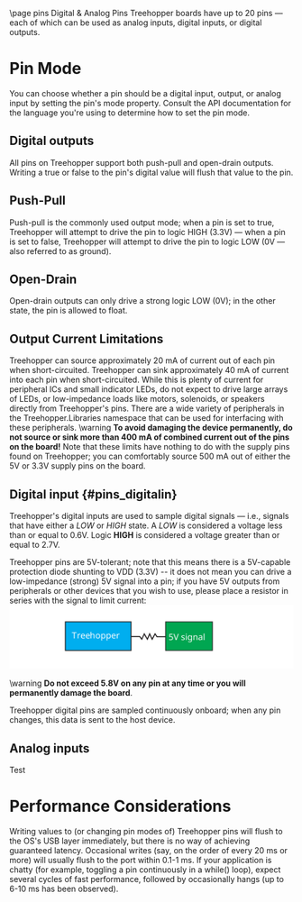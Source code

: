 \page pins Digital & Analog Pins
Treehopper boards have up to 20 pins — each of which can be used as analog inputs, digital inputs, or digital outputs.

# Pin Mode
You can choose whether a pin should be a digital input, output, or analog input by setting the pin's mode property. Consult the API documentation for the language you're using to determine how to set the pin mode.

## Digital outputs
All pins on Treehopper support both push-pull and open-drain outputs. Writing a true or false to the pin's digital value will flush that value to the pin.
## Push-Pull
Push-pull is the commonly used output mode; when a pin is set to true, Treehopper will attempt to drive the pin to logic HIGH (3.3V) — when a pin is set to false, Treehopper will attempt to drive the pin to logic LOW (0V — also referred to as ground).
## Open-Drain
Open-drain outputs can only drive a strong logic LOW (0V); in the other state, the pin is allowed to float.
## Output Current Limitations
Treehopper can source approximately 20 mA of current out of each pin when short-circuited. Treehopper can sink approximately 40 mA of current into each pin when short-circuited. While this is plenty of current for peripheral ICs and small indicator LEDs, do not expect to drive large arrays of LEDs, or low-impedance loads like motors, solenoids, or speakers directly from Treehopper's pins. There are a wide variety of peripherals in the Treehopper.Libraries namespace that can be used for interfacing with these peripherals.
\warning <b>To avoid damaging the device permanently, do not source or sink more than 400 mA of combined current out of the pins on the board!</b> Note that these limits have nothing to do with the supply pins found on Treehopper; you can comfortably source 500 mA out of either the 5V or 3.3V supply pins on the board.
## Digital input {#pins_digitalin}
Treehopper's digital inputs are used to sample digital signals — i.e., signals that have either a <i>LOW</i> or <i>HIGH</i> state. A <i>LOW</i> is considered a voltage less than or equal to 0.6V. Logic <b>HIGH</b> is considered a voltage greater than or equal to 2.7V.

Treehopper pins are 5V-tolerant; note that this means there is a 5V-capable protection diode shunting to VDD (3.3V) -- it does not mean you can drive a low-impedance (strong) 5V signal into a pin; if you have 5V outputs from peripherals or other devices that you wish to use, please place a resistor in series with the signal to limit current:
![Use a series resistor between 5V outputs and Treehopper input pins to limit current](images/pins-current-limiting.svg)

\warning <b>Do not exceed 5.8V on any pin at any time or you will permanently damage the board</b>.

Treehopper digital pins are sampled continuously onboard; when any pin changes, this data is sent to the host device. 

## Analog inputs
Test

# Performance Considerations
Writing values to (or changing pin modes of) Treehopper pins will flush to the OS's USB layer immediately, but there is no way of achieving guaranteed latency. Occasional writes (say, on the order of every 20 ms or more) will usually flush to the port within 0.1-1 ms. If your application is chatty (for example, toggling a pin continuously in a while() loop), expect several cycles of fast performance, followed by occasionally hangs (up to 6-10 ms has been observed).